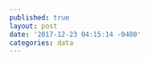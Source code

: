 ```yaml
---
published: true
layout: post
date: '2017-12-23 04:15:14 -0400'
categories: data
---
```

<object data="Capstone_Final_Report-Project_6.pdf" type="application/pdf" width='100%' height='700px'>
<embed src="Capstone_Final_Report-Project_6.pdf" type="application/pdf" />
</object>